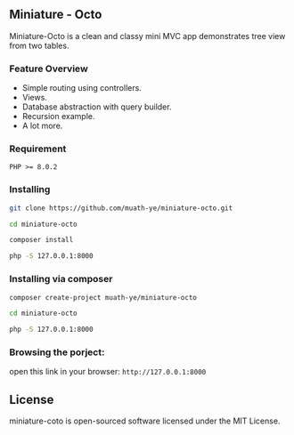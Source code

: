 ## Miniature - Octo

Miniature-Octo is a clean and classy mini MVC app demonstrates tree view from two tables.

### Feature Overview

- Simple routing using controllers.
- Views.
- Database abstraction with query builder.
- Recursion example.
- A lot more.

### Requirement

```
PHP >= 8.0.2
```

### Installing

```bash
git clone https://github.com/muath-ye/miniature-octo.git

cd miniature-octo

composer install

php -S 127.0.0.1:8000
```

### Installing via composer

```bash
composer create-project muath-ye/miniature-octo

cd miniature-octo

php -S 127.0.0.1:8000
```

### Browsing the porject:

open this link in your browser: ```http://127.0.0.1:8000```
## License

miniature-coto is open-sourced software licensed under the MIT License.
